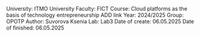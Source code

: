University: ITMO University Faculty: FICT Course: Cloud platforms as the basis of technology entrepreneurship ADD link Year: 2024/2025 Group: OPOTP Author: Suvorova Ksenia Lab: Lab3 Date of create: 06.05.2025 Date of finished: 06.05.2025
